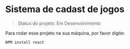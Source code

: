 <h1>Sistema de cadast  de  jogos </h1>

> Status do projeto: Em Desenvolvimento

Para rodar esse projeto na sua máquina, por favor digite:

```
NPM install react
```
